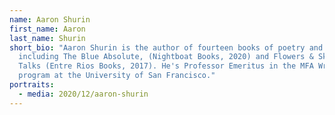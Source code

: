 ```yaml
---
name: Aaron Shurin
first_name: Aaron
last_name: Shurin
short_bio: "Aaron Shurin is the author of fourteen books of poetry and prose,
  including The Blue Absolute, (Nightboat Books, 2020) and Flowers & Skies: Two
  Talks (Entre Rios Books, 2017). He's Professor Emeritus in the MFA Writing
  program at the University of San Francisco."
portraits:
  - media: 2020/12/aaron-shurin
---
```

